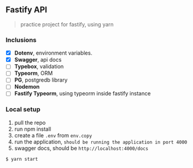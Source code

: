 ## Fastify API

> practice project for fastify, using yarn

### Inclusions

- [x] **Dotenv**, environment variables.
- [x] **Swagger**, api docs
- [ ] **Typebox**, validation
- [ ] **Typeorm**, ORM
- [ ] **PG**, postgredb library
- [ ] **Nodemon**
- [ ] **Fastify Typeorm**, using typeorm inside fastify instance

### Local setup

1. pull the repo
2. run npm install
3. create a file `.env` from `env.copy`
4. run the application, `should be running the application in port 4000`
5. swagger docs, should be `http://localhost:4000/docs`
```sh
$ yarn start
```
